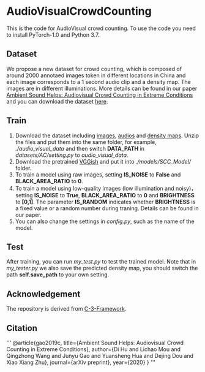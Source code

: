 # AudioVisualCrowdCounting
This is the code for AudioVisual crowd counting. To use the code you need to install PyTorch-1.0 and Python 3.7.

## Dataset
We propose a new dataset for crowd counting, which is composed of around 2000 annotaed images token in different locations in China and each image corresponds to a 1 second audio clip and a density map. The images are in different illuminations. More details can be found in our paper [Ambient Sound Helps: Audiovisual Crowd Counting in Extreme Conditions](https://arxiv.org/abs/2005.07097) and you can download the dataset [here](https://doi.org/10.5281/zenodo.3828467).

## Train
1. Download the dataset including [images](https://zenodo.org/record/3828468/files/images.zip?download=1), [audios](https://zenodo.org/record/3828468/files/audio.zip?download=1) and [density maps](https://zenodo.org/record/3828468/files/density_maps.zip?download=1). Unzip the files and put them into the same folder, for example, *./audio_visual_data* and then switch **DATA_PATH** in *datasets/AC/setting.py* to *audio_visual_data*.
2. Download the pretrained [VGGish](https://zenodo.org/record/3839226/files/pytorch_vggish.pth?download=1) and put it into *./models/SCC_Model/* folder.
3. To train a model using raw images, setting **IS_NOISE** to **False** and **BLACK_AREA_RATIO** to **0**.
4. To train a model using low-quality images (low illumination and noisy)， setting **IS_NOISE** to **True**, **BLACK_AREA_RATIO** to **0** and **BRIGHTNESS** to **[0,1]**. The parameter **IS_RANDOM** indicates whether **BRIGHTNESS** is a fixed value or a random number during traning. Details can be found in our paper.
5. You can also change the settings in *config.py*, such as the name of the model.

## Test
After training, you can run *my_test.py* to test the trained model. Note that in *my_tester.py* we also save the predicted density map, you should switch the path **self.save_path** to your own setting.

## Acknowledgement
The repository is derived from [C-3-Framework](https://github.com/gjy3035/C-3-Framework).

## Citation
'''
@article{gao2019c,
  title={Ambient Sound Helps: Audiovisual Crowd Counting in Extreme Conditions},
  author={Di Hu and Lichao Mou and Qingzhong Wang and Junyu Gao and Yuansheng Hua and Dejing Dou and Xiao Xiang Zhu},
  journal={arXiv preprint},
  year={2020}
}
'''
